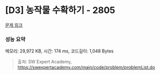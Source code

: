 # [D3] 농작물 수확하기 - 2805 

[문제 링크](https://swexpertacademy.com/main/code/problem/problemDetail.do?contestProbId=AV7GLXqKAWYDFAXB) 

### 성능 요약

메모리: 29,972 KB, 시간: 174 ms, 코드길이: 1,048 Bytes



> 출처: SW Expert Academy, https://swexpertacademy.com/main/code/problem/problemList.do